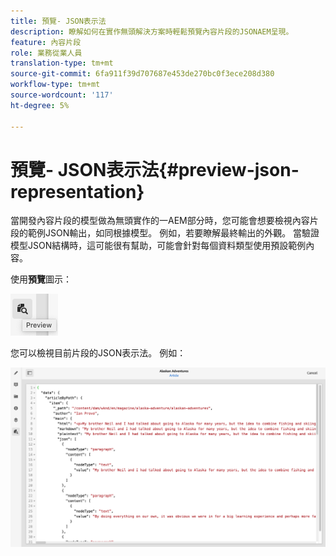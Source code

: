 ```yaml
---
title: 預覽- JSON表示法
description: 瞭解如何在實作無頭解決方案時輕鬆預覽內容片段的JSONAEM呈現。
feature: 內容片段
role: 業務從業人員
translation-type: tm+mt
source-git-commit: 6fa911f39d707687e453de270bc0f3ece208d380
workflow-type: tm+mt
source-wordcount: '117'
ht-degree: 5%

---
```



# 預覽- JSON表示法{#preview-json-representation}

當開發內容片段的模型做為無頭實作的一AEM部分時，您可能會想要檢視內容片段的範例JSON輸出，如同根據模型。 例如，若要瞭解最終輸出的外觀。 當驗證模型JSON結構時，這可能很有幫助，可能會針對每個資料類型使用預設範例內容。

使用&#x200B;**預覽**&#x200B;圖示：

![內容片段編輯器-「預覽」索引標籤](assets/cfm-preview-01.png)

您可以檢視目前片段的JSON表示法。 例如：

![內容片段編輯器——片段預覽](assets/cfm-preview-02.png)